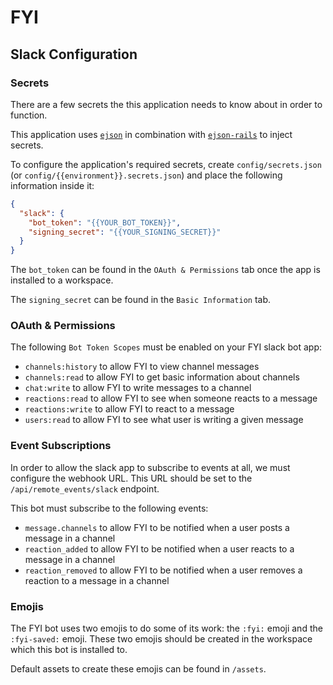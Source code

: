 # FYI

## Slack Configuration

### Secrets

There are a few secrets the this application needs to know about in order to function.

This application uses [`ejson`](https://github.com/Shopify/ejson) in combination with [`ejson-rails`](https://github.com/Shopify/ejson-rails) to inject secrets.

To configure the application's required secrets, create `config/secrets.json` (or `config/{{environment}}.secrets.json`) and place the following information inside it:
```json
{
  "slack": {
    "bot_token": "{{YOUR_BOT_TOKEN}}",
    "signing_secret": "{{YOUR_SIGNING_SECRET}}"
  }
}
```

The `bot_token` can be found in the `OAuth & Permissions` tab once the app is installed to a workspace.

The `signing_secret` can be found in the `Basic Information` tab.

### OAuth & Permissions

The following `Bot Token Scopes` must be enabled on your FYI slack bot app:
- `channels:history` to allow FYI to view channel messages
- `channels:read` to allow FYI to get basic information about channels
- `chat:write` to allow FYI to write messages to a channel
- `reactions:read` to allow FYI to see when someone reacts to a message
- `reactions:write` to allow FYI to react to a message
- `users:read` to allow FYI to see what user is writing a given message

### Event Subscriptions

In order to allow the slack app to subscribe to events at all, we must configure the webhook URL.
This URL should be set to the `/api/remote_events/slack` endpoint.

This bot must subscribe to the following events:
- `message.channels` to allow FYI to be notified when a user posts a message in a channel
- `reaction_added` to allow FYI to be notified when a user reacts to a message in a channel
- `reaction_removed` to allow FYI to be notified when a user removes a reaction to a message in a channel

### Emojis

The FYI bot uses two emojis to do some of its work: the `:fyi:` emoji and the `:fyi-saved:` emoji.
These two emojis should be created in the workspace which this bot is installed to.

Default assets to create these emojis can be found in `/assets`.